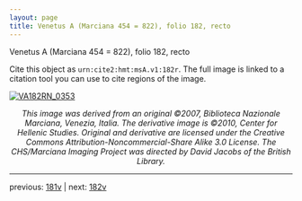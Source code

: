 ```yaml
---
layout: page
title: Venetus A (Marciana 454 = 822), folio 182, recto
---
```


Venetus A (Marciana 454 = 822), folio 182, recto

Cite this object as `urn:cite2:hmt:msA.v1:182r`.  The full image is linked to a citation tool you can use to cite regions of the image.

[![VA182RN_0353](http://www.homermultitext.org/iipsrv?IIIF=/project/homer/pyramidal/deepzoom/hmt/vaimg/2017a/VA182RN_0353.tif/full/800,/0/default.jpg)](http://www.homermultitext.org/ict2/?urn=urn:cite2:hmt:vaimg.2017a:VA182RN_0353) 

<p style="text-align: center; font-style: italic;">This image was derived from an original ©2007, Biblioteca Nazionale Marciana, Venezia, Italia. The derivative image is ©2010, Center for Hellenic Studies. Original and derivative are licensed under the Creative Commons Attribution-Noncommercial-Share Alike 3.0 License. The CHS/Marciana Imaging Project was directed by David Jacobs of the British Library.</p>

---

previous: [181v](../181v/) | next: [182v](../182v/)